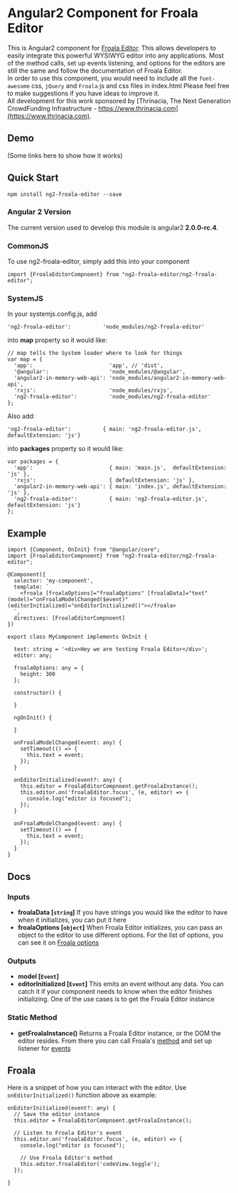 # Angular2 Component for Froala Editor

This is Angular2 component for [Froala Editor](https://github.com/froala/wysiwyg-editor). This allows developers
to easily integrate this powerful WYSIWYG editor into any applications.
Most of the method calls, set up events listening, and options for the editors are still the same and follow the documentation of Froala Editor.  
In order to use this component, you would need to include all the `font-awesome` css, `jQuery` and `Froala` js and css files in index.html
Please feel free to make suggestions if you have ideas to improve it.  
All development for this work sponsored by [Thrinacia, The Next Generation CrowdFunding Infrastructure - https://www.thrinacia.com](https://www.thrinacia.com).

## Demo

(Some links here to show how it works)

## Quick Start

```
npm install ng2-froala-editor --save
```

### Angular 2 Version

The current version used to develop this module is angular2 **2.0.0-rc.4**.

### CommonJS

To use ng2-froala-editor, simply add this into your component
```
import {FroalaEditorCompnoent} from "ng2-froala-editor/ng2-froala-editor";
```

### SystemJS

In your systemjs.config.js, add  
```
'ng2-froala-editor':          'node_modules/ng2-froala-editor'
```
into **map** property so it would like:
```
// map tells the System loader where to look for things
var map = {
  'app':                        'app', // 'dist',
  '@angular':                   'node_modules/@angular',
  'angular2-in-memory-web-api': 'node_modules/angular2-in-memory-web-api',
  'rxjs':                       'node_modules/rxjs',
  'ng2-froala-editor':          'node_modules/ng2-froala-editor'
};
```
Also add:
```
'ng2-froala-editor':          { main: 'ng2-froala-editor.js', defaultExtension: 'js'}
```
into **packages** property so it would like:  
```
var packages = {
  'app':                        { main: 'main.js',  defaultExtension: 'js' },
  'rxjs':                       { defaultExtension: 'js' },
  'angular2-in-memory-web-api': { main: 'index.js', defaultExtension: 'js' },
  'ng2-froala-editor':          { main: 'ng2-froala-editor.js', defaultExtension: 'js'}
};
```

## Example

```
import {Component, OnInit} from "@angular/core";
import {FroalaEditorCompnoent} from "ng2-froala-editor/ng2-froala-editor";

@Component({
  selector: 'my-component',
  template: `
    <froala [froalaOptions]="froalaOptions" [froalaData]="text" (model)="onFroalaModelChanged($event)" (editorInitialized)="onEditorInitialized()"></froala>
  `,
  directives: [FroalaEditorCompnoent]
})

export class MyComponent implements OnInit {

  text: string = '<div>Hey we are testing Froala Editor</div>';
  editor: any;

  froalaOptions: any = {
    height: 300
  };

  constructor() {

  }

  ngOnInit() {

  }

  onFroalaModelChanged(event: any) {
    setTimeout(() => {
      this.text = event;
    });
  }

  onEditorInitialized(event?: any) {
    this.editor = FroalaEditorCompnoent.getFroalaInstance();
    this.editor.on('froalaEditor.focus', (e, editor) => {
      console.log("editor is focused");
    });
  }

  onFroalaModelChanged(event: any) {
    setTimeout(() => {
      this.text = event;
    });
  }
}
```

## Docs

### Inputs
* **froalaData [`string`]** If you have strings you would like the editor to have when it initializes, you can put it here
* **froalaOptions [`object`]** When Froala Editor initializes, you can pass an object to the editor to use different options. 
For the list of options, you can see it on [Froala options](https://www.froala.com/wysiwyg-editor/docs/options)

### Outputs
* **model [`Event`]**
* **editorInitialized [`Event`]** This emits an event without any data. You can catch it if your component needs to know when the editor finishes initializing.
One of the use cases is to get the Froala Editor instance

### Static Method
* **getFroalaInstance()** Returns a Froala Editor instance, or the DOM the editor resides. From there you can call Froala's [method](https://www.froala.com/wysiwyg-editor/docs/methods) and set up listener for [events](https://www.froala.com/wysiwyg-editor/docs/events)

## Froala
Here is a snippet of how you can interact with the editor. 
Use `onEditorInitialized()` function above as example:
```
onEditorInitialized(event?: any) {
  // Save the editor instance
  this.editor = FroalaEditorCompnoent.getFroalaInstance();

  // Listen to Froala Editor's event
  this.editor.on('froalaEditor.focus', (e, editor) => {
    console.log("editor is focused");

    // Use Froala Editor's method
    this.editor.froalaEditor('codeView.toggle');
  });

}
```